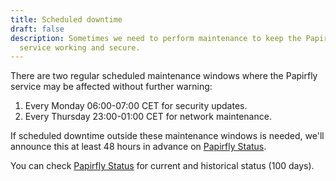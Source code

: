 ```yaml
---
title: Scheduled downtime
draft: false
description: Sometimes we need to perform maintenance to keep the Papirfly
  service working and secure.
---
```

There are two regular scheduled maintenance windows where the Papirfly service may be affected without further warning:

1. Every Monday 06:00-07:00 CET for security updates.
2. Every Thursday 23:00-01:00 CET for network maintenance.

If scheduled downtime outside these maintenance windows is needed, we'll announce this at least 48 hours in advance on [Papirfly Status](https://status.papirfly.com/ "Papirfly Status").

You can check [Papirfly Status](https://status.papirfly.com/ "Papirfly on-prem Status") for current and historical status (100 days).